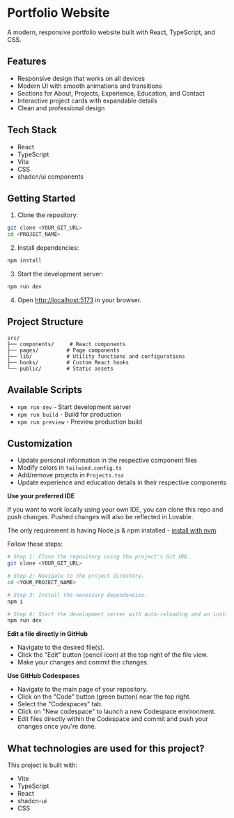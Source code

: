 # Portfolio Website

A modern, responsive portfolio website built with React, TypeScript, and CSS.

## Features

- Responsive design that works on all devices
- Modern UI with smooth animations and transitions
- Sections for About, Projects, Experience, Education, and Contact
- Interactive project cards with expandable details
- Clean and professional design

## Tech Stack

- React
- TypeScript
- Vite
- CSS
- shadcn/ui components

## Getting Started

1. Clone the repository:
```sh
git clone <YOUR_GIT_URL>
cd <PROJECT_NAME>
```

2. Install dependencies:
```sh
npm install
```

3. Start the development server:
```sh
npm run dev
```

4. Open [http://localhost:5173](http://localhost:5173) in your browser.

## Project Structure

```
src/
├── components/     # React components
├── pages/         # Page components
├── lib/           # Utility functions and configurations
├── hooks/         # Custom React hooks
└── public/        # Static assets
```

## Available Scripts

- `npm run dev` - Start development server
- `npm run build` - Build for production
- `npm run preview` - Preview production build

## Customization

- Update personal information in the respective component files
- Modify colors in `tailwind.config.ts`
- Add/remove projects in `Projects.tsx`
- Update experience and education details in their respective components

**Use your preferred IDE**

If you want to work locally using your own IDE, you can clone this repo and push changes. Pushed changes will also be reflected in Lovable.

The only requirement is having Node.js & npm installed - [install with nvm](https://github.com/nvm-sh/nvm#installing-and-updating)

Follow these steps:

```sh
# Step 1: Clone the repository using the project's Git URL.
git clone <YOUR_GIT_URL>

# Step 2: Navigate to the project directory.
cd <YOUR_PROJECT_NAME>

# Step 3: Install the necessary dependencies.
npm i

# Step 4: Start the development server with auto-reloading and an instant preview.
npm run dev
```

**Edit a file directly in GitHub**

- Navigate to the desired file(s).
- Click the "Edit" button (pencil icon) at the top right of the file view.
- Make your changes and commit the changes.

**Use GitHub Codespaces**

- Navigate to the main page of your repository.
- Click on the "Code" button (green button) near the top right.
- Select the "Codespaces" tab.
- Click on "New codespace" to launch a new Codespace environment.
- Edit files directly within the Codespace and commit and push your changes once you're done.

## What technologies are used for this project?

This project is built with:

- Vite
- TypeScript
- React
- shadcn-ui
- CSS

